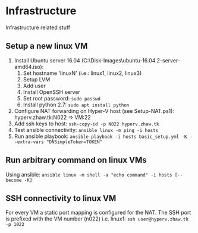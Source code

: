 # Infrastructure

Infrastructure related stuff

## Setup a new linux VM
1. Install Ubuntu server 16.04 (C:\Disk-Images\ubuntu-16.04.2-server-amd64.iso):
    1. Set hostname 'linuxN' (i.e.: linux1, linux2, linux3)
    1. Setup LVM
    1. Add user
    1. Install OpenSSH server
    1. Set root password: `sudo passwd`
    1. Install python 2.7: `sudo apt install python`
1. Configure NAT forwarding on Hyper-V host (see Setup-NAT.ps1): hyperv.zhaw.tk:N022 => VM:22
1. Add ssh keys to host: `ssh-copy-id -p N022 hyperv.zhaw.tk`
1. Test ansible connectivity: `ansible linux -m ping -i hosts`
1. Run ansible playbook: `ansible-playbook -i hosts basic_setup.yml -K --extra-vars "DNSimpleToken=TOKEN"`

## Run arbitrary command on linux VMs
Using ansible: `ansible linux -m shell -a "echo command" -i hosts [--become -K]`

## SSH connectivity to linux VM
For every VM a static port mapping is configured for the NAT. The SSH port is prefixed with the VM number (n022) i.e. linux1:
`ssh user@hyperv.zhaw.tk -p 1022`